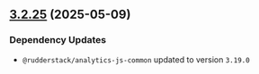 ## [3.2.25](https://github.com/rudderlabs/rudder-sdk-js/compare/@rudderstack/analytics-js-service-worker@3.2.24...@rudderstack/analytics-js-service-worker@3.2.25) (2025-05-09)

### Dependency Updates

* `@rudderstack/analytics-js-common` updated to version `3.19.0`
